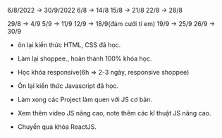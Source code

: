 6/8/2022 -> 30/9/2022
6/8 -> 14/8
15/8 -> 21/8
22/8 -> 28/8

29/8 -> 4/9
5/9 -> 11/9
12/9 -> 18/9(đám cưới tí em)
19/9 -> 25/9
26/9 -> 30/9

+ ôn lại kiến thức HTML, CSS đã học.
+ Làm lại shoppee., hoàn thành 100% khóa học.
+ Học khóa responsive(6h => 2-3 ngày, responsive shoppee)

+ Ôn lại kiến thức Javascript đã học.
+ Làm xong các Project làm quen với JS cơ bản.
+ Xem thêm video JS nâng cao, note thêm các kĩ thuật JS nâng cao.
+ Chuyển qua khóa ReactJS.